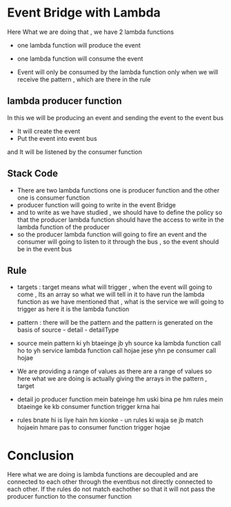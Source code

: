 # Event Bridge with Lambda

Here What we are doing that , we have 2 lambda functions

- one lambda function will produce the event
- one lambda function will consume the event

- Event will only be consumed by the lambda function only when we will receive the pattern , which are there in the rule

## lambda producer function

In this we will be producing an event and sending the event to the event bus

- It will create the event
- Put the event into event bus

and It will be listened by the consumer function

## Stack Code

- There are two lambda functions one is producer function and the other one is consumer function
- producer function will going to write in the event Bridge
- and to write as we have studied , we should have to define the policy so that the producer lambda function should have the access to write in the lambda function of the producer
- so the producer lambda function will going to fire an event and the consumer will going to listen to it through the bus , so the event should be in the event bus

## Rule

- targets : target means what will trigger , when the event will going to come , Its an array so what we will tell in it to have run the lambda function as we have mentioned that , what is the service we will going to trigger as here it is the lambda function

- pattern : there will be the pattern and the pattern is generated on the basis of source - detail - detailType

- source mein pattern ki yh btaeinge jb yh source ka lambda function call ho to yh service lambda function call hojae jese yhn pe consumer call hojae

- We are providing a range of values as there are a range of values so here what we are doing is actually giving the arrays in the pattern , target

- detail jo producer function mein bateinge hm uski bina pe hm rules mein btaeinge ke kb consumer function trigger krna hai

- rules bnate hi is liye hain hm kionke - un rules ki waja se jb match hojaein hmare pas to consumer function trigger hojae

# Conclusion

Here what we are doing is lambda functions are decoupled and are connected to each other through the eventbus not directly connected to each other.
If the rules do not match eachother so that it will not pass the producer function to the consumer function
